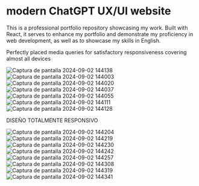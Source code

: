 ﻿# modern ChatGPT UX/UI website


This is a professional portfolio repository showcasing my work. Built with React, it serves to enhance my portfolio and demonstrate my proficiency in web development, as well as to showcase my skills in English.


Perfectly placed media queries for satisfactory responsiveness covering almost all devices

![Captura de pantalla 2024-09-02 144138](https://github.com/user-attachments/assets/537bb7cc-66b7-4663-b8af-f15ce5b35475)
![Captura de pantalla 2024-09-02 144003](https://github.com/user-attachments/assets/b43b4d28-6dfb-4bb0-b479-f00dfa74e4c7)
![Captura de pantalla 2024-09-02 144020](https://github.com/user-attachments/assets/79c9b32a-90f0-4402-a8e9-1da3569f0983)
![Captura de pantalla 2024-09-02 144037](https://github.com/user-attachments/assets/8442d06c-18cf-4428-8e24-4108f6bb5abf)
![Captura de pantalla 2024-09-02 144055](https://github.com/user-attachments/assets/49de73ab-afd4-4496-bab3-858fd34949fd)
![Captura de pantalla 2024-09-02 144111](https://github.com/user-attachments/assets/4b36fd99-e483-4de9-9436-a6f2ff2671d5)
![Captura de pantalla 2024-09-02 144128](https://github.com/user-attachments/assets/0a80afa3-0088-4603-9b74-a70fe3019250)


DISEÑO TOTALMENTE RESPONSIVO

![Captura de pantalla 2024-09-02 144204](https://github.com/user-attachments/assets/16ba1880-7af5-4f95-9d0d-208ffb4ee47a)
![Captura de pantalla 2024-09-02 144219](https://github.com/user-attachments/assets/43818f60-6178-4401-9951-a3d8de97a46d)
![Captura de pantalla 2024-09-02 144230](https://github.com/user-attachments/assets/8d970993-7c49-4f71-a8f4-f2b7f55d5569)
![Captura de pantalla 2024-09-02 144242](https://github.com/user-attachments/assets/59b40d8f-884e-4daf-96eb-5c8b0abc09aa)
![Captura de pantalla 2024-09-02 144257](https://github.com/user-attachments/assets/28b4c124-aea8-4437-94e2-aac69b670b3c)
![Captura de pantalla 2024-09-02 144308](https://github.com/user-attachments/assets/45dd495a-51cb-4607-b3d4-7a9cadb7e737)
![Captura de pantalla 2024-09-02 144319](https://github.com/user-attachments/assets/86341b7e-9410-4c2c-a1cf-332d8bfe1634)
![Captura de pantalla 2024-09-02 144341](https://github.com/user-attachments/assets/53c9216c-978c-4d7f-b827-5c06f2dbf5cb)
